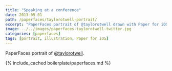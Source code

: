 ```yaml
---
title: "Speaking at a conference"
date: 2013-05-01
path: /paperfaces/taylorotwell-portrait/
excerpt: "PaperFaces portrait of @taylorotwell drawn with Paper for iOS on an iPad."
image: ../../images/paperfaces-taylorotwell-twitter.jpg
categories: [paperfaces]
tags: [portrait, illustration, Paper for iOS]
---
```


PaperFaces portrait of [@taylorotwell](https://twitter.com/taylorotwell).

{% include_cached boilerplate/paperfaces.md %}

